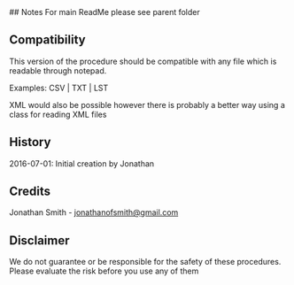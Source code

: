 <snippet>
## Notes
For main ReadMe please see parent folder

## Compatibility
This version of the procedure should be compatible with any file which is readable through notepad.

Examples: CSV | TXT | LST

XML would also be possible however there is probably a better way using a class for reading XML files

## History
2016-07-01: Initial creation by Jonathan

## Credits
Jonathan Smith - jonathanofsmith@gmail.com

## Disclaimer
We do not guarantee or be responsible for the safety of these procedures. Please evaluate the risk before you use any of them

</snippet>